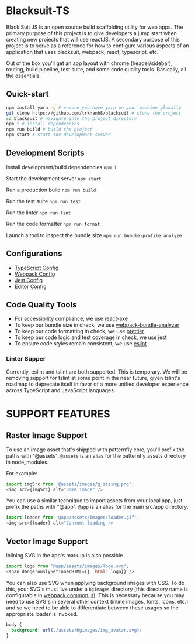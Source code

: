 # Blacksuit-TS 

Black Suit JS is an open source build scaffolding utility for web apps. The primary purpose of this project is to give developers a jump start when creating new projects that will use reactJS. A secondary purpose of this project is to serve as a reference for how to configure various aspects of an application that uses blacksuit, webpack, react, typescript, etc.

Out of the box you'll get an app layout with chrome (header/sidebar), routing, build pipeline, test suite, and some code quality tools. Basically, all the essentials.


## Quick-start
```bash
npm install yarn -g # ensure you have yarn on your machine globally
git clone https://github.com/trkhanh8/blacksuit # clone the project
cd blacksuit # navigate into the project directory
npm i # install dependencies
npm run build # build the project
npm start # start the development server
```
## Development Scripts

Install development/build dependencies
`npm i`

Start the development server
`npm start`

Run a production build
`npm run build`

Run the test suite
`npm run test`

Run the linter
`npm run lint`

Run the code formatter
`npm run format`

Launch a tool to inspect the bundle size
`npm run bundle-profile:analyze`

## Configurations
* [TypeScript Config](./tsconfig.json)
* [Webpack Config](./webpack.common.js)
* [Jest Config](./jest.config.js)
* [Editor Config](./.editorconfig)


## Code Quality Tools
* For accessibility compliance, we use [react-axe](https://github.com/dequelabs/react-axe)
* To keep our bundle size in check, we use [webpack-bundle-analyzer](https://github.com/webpack-contrib/webpack-bundle-analyzer)
* To keep our code formatting in check, we use [prettier](https://github.com/prettier/prettier)
* To keep our code logic and test coverage in check, we use [jest](https://github.com/facebook/jest)
* To ensure code styles remain consistent, we use [eslint](https://eslint.org/)

### Linter Supper
Currently, eslint and tslint are both supported. This is temporary. We will be removing support for tslint at some point in the near future, given tslint's roadmap to deprecate itself in favor of a more unified developer experience across TypeScript and JavaScript languages.

# SUPPORT FEATURES

## Raster Image Support

To use an image asset that's shipped with patternfly core, you'll prefix the paths with "@assets". `@assets` is an alias for the patternfly assets directory in node_modules.

For example:
```js
import imgSrc from '@assets/images/g_sizing.png';
<img src={imgSrc} alt="Some image" />
```

You can use a similar technique to import assets from your local app, just prefix the paths with "@app". `@app` is an alias for the main src/app directory.

```js
import loader from '@app/assets/images/loader.gif';
<img src={loader} alt="Content loading />
```

## Vector Image Support
Inlining SVG in the app's markup is also possible.

```js
import logo from '@app/assets/images/logo.svg';
<span dangerouslySetInnerHTML={{__html: logo}} />
```

You can also use SVG when applying background images with CSS. To do this, your SVG's must live under a `bgimages` directory (this directory name is configurable in [webpack.common.js](./webpack.common.js#L5)). This is necessary because you may need to use SVG's in several other context (inline images, fonts, icons, etc.) and so we need to be able to differentiate between these usages so the appropriate loader is invoked.
```css
body {
  background: url(./assets/bgimages/img_avatar.svg);
}
```
